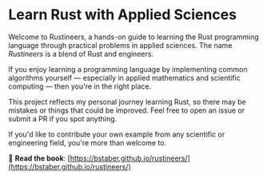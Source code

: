# Learn Rust with Applied Sciences

Welcome to Rustineers, a hands-on guide to learning the Rust programming language through practical problems in applied sciences. The name _Rustineers_ is a blend of Rust and engineers.

If you enjoy learning a programming language by implementing common algorithms yourself — especially in applied mathematics and scientific computing — then you're in the right place.

This project reflects my personal journey learning Rust, so there may be mistakes or things that could be improved. Feel free to open an issue or submit a PR if you spot anything.

If you'd like to contribute your own example from any scientific or engineering field, you're more than welcome to.

📖 **Read the book**: [https://bstaber.github.io/rustineers/](https://bstaber.github.io/rustineers/)
